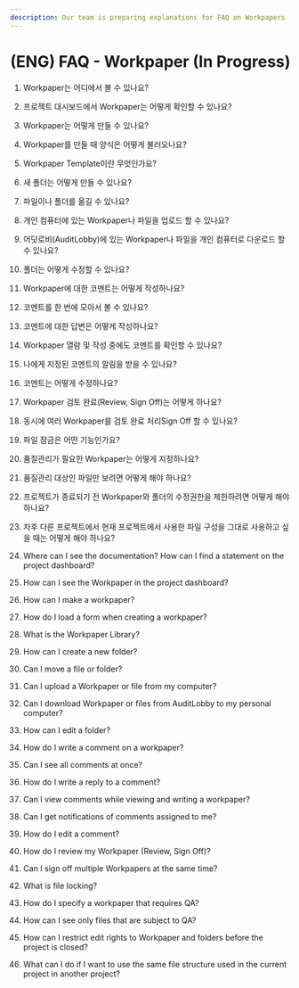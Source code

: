 ```yaml
---
description: Our team is preparing explanations for FAQ on Workpapers
---
```


# \(ENG\) FAQ - Workpaper \(In Progress\)

1. Workpaper는 어디에서 볼 수 있나요? 
2. 프로젝트 대시보드에서 Workpaper는 어떻게 확인할 수 있나요? 
3. Workpaper는 어떻게 만들 수 있나요? 
4. Workpaper를 만들 때 양식은 어떻게 불러오나요? 
5. Workpaper Template이란 무엇인가요?
6. 새 폴더는 어떻게 만들 수 있나요? 
7. 파일이나 폴더를 옮길 수 있나요?
8. 개인 컴퓨터에 있는 Workpaper나 파일을 업로드 할 수 있나요? 
9. 어딧로비\(AuditLobby\)에 있는 Workpaper나 파일을 개인 컴퓨터로 다운로드 할 수 있나요?
10. 폴더는 어떻게 수정할 수 있나요? 
11. Workpaper에 대한 코멘트는 어떻게 작성하나요?
12. 코멘트를 한 번에 모아서 볼 수 있나요?
13. 코멘트에 대한 답변은 어떻게 작성하나요?
14. Workpaper 열람 및 작성 중에도 코멘트를 확인할 수 있나요? 
15. 나에게 지정된 코멘트의 알림을 받을 수 있나요? 
16. 코멘트는 어떻게 수정하나요?
17. Workpaper 검토 완료\(Review, Sign Off\)는 어떻게 하나요?
18. 동시에 여러 Workpaper를 검토 완료 처리Sign Off 할 수 있나요?
19. 파일 잠금은 어떤 기능인가요?
20. 품질관리가 필요한 Workpaper는 어떻게 지정하나요? 
21. 품질관리 대상인 파일만 보려면 어떻게 해야 하나요?
22. 프로젝트가 종료되기 전 Workpaper와 폴더의 수정권한을 제한하려면 어떻게 해야 하나요?
23. 차후 다른 프로젝트에서 현재 프로젝트에서 사용한 파일 구성을 그대로 사용하고 싶을 때는 어떻게 해야 하나요?



1. Where can I see the documentation? How can I find a statement on the project dashboard?
2. How can I see the Workpaper in the project dashboard?
3. How can I make a workpaper?
4. How do I load a form when creating a workpaper?
5. What is the Workpaper Library?
6. How can I create a new folder?
7. Can I move a file or folder?
8. Can I upload a Workpaper or file from my computer?
9. Can I download Workpaper or files from AuditLobby to my personal computer?
10. How can I edit a folder?
11. How do I write a comment on a workpaper?
12. Can I see all comments at once?
13. How do I write a reply to a comment?
14. Can I view comments while viewing and writing a workpaper?
15. Can I get notifications of comments assigned to me?
16. How do I edit a comment?
17. How do I review my Workpaper \(Review, Sign Off\)?
18. Can I sign off multiple Workpapers at the same time?
19. What is file locking?
20. How do I specify a workpaper that requires QA?
21. How can I see only files that are subject to QA?
22. How can I restrict edit rights to Workpaper and folders before the project is closed?
23. What can I do if I want to use the same file structure used in the current project in another project?

